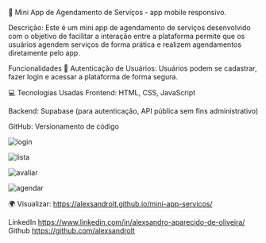 🚀 Mini App de Agendamento de Serviços - app mobile responsivo.

  Descrição:
Este é um mini app de agendamento de serviços desenvolvido com o objetivo de facilitar a interação entre a plataforma permite que os usuários agendem serviços de forma prática e realizem agendamentos diretamente pelo app.

  Funcionalidades
🔧 Autenticação de Usuários: Usuários podem se cadastrar, fazer login e acessar a plataforma de forma segura.

💻  Tecnologias Usadas
Frontend: HTML, CSS, JavaScript

Backend: Supabase (para autenticação, API pública sem fins administrativo)

GitHub: Versionamento de código







![login](https://github.com/user-attachments/assets/4522a43b-4131-475d-a48f-42422d44adc1)


![lista](https://github.com/user-attachments/assets/39747bde-5420-4860-8667-a010d99ccb3f)


![avaliar](https://github.com/user-attachments/assets/bb368b04-28c7-4042-9001-1460a065c0fb)

![agendar](https://github.com/user-attachments/assets/c117b7e3-3236-4037-9875-871479f849ff)




 🌍  Visualizar:  https://alexsandrolt.github.io/mini-app-servicos/

LinkedIn https://www.linkedin.com/in/alexsandro-aparecido-de-oliveira/
Github https://github.com/alexsandrolt

